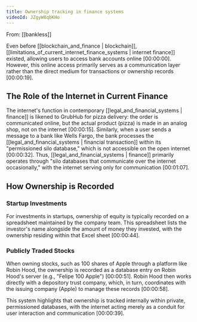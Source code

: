 ```yaml
---
title: Ownership tracking in finance systems
videoId: JZgyW8qbKHo
---
```


From: [[bankless]] <br/> 

Even before [[blockchain_and_finance | blockchain]], [[limitations_of_current_internet_finance_systems | internet finance]] existed, allowing users to access bank accounts online <a class="yt-timestamp" data-t="00:00:00">[00:00:00]</a>. However, this online access primarily serves as a communication layer rather than the direct medium for transactions or ownership records <a class="yt-timestamp" data-t="00:00:19">[00:00:19]</a>.

## The Role of the Internet in Current Finance

The internet's function in contemporary [[legal_and_financial_systems | finance]] is likened to GrubHub for pizza delivery: the order is communicated online, but the actual product (pizza) is made in an analog shop, not on the internet <a class="yt-timestamp" data-t="00:00:15">[00:00:15]</a>. Similarly, when a user sends a message to a bank like Wells Fargo, the bank processes the [[legal_and_financial_systems | financial transaction]] within its "permissioned silo database," which is not accessible on the open internet <a class="yt-timestamp" data-t="00:00:32">[00:00:32]</a>. Thus, [[legal_and_financial_systems | finance]] primarily operates through "silo databases that communicate over the internet occasionally," with the internet serving only for communication <a class="yt-timestamp" data-t="00:01:07">[00:01:07]</a>.

## How Ownership is Recorded

### Startup Investments
For investments in startups, ownership of equity is typically recorded on a spreadsheet maintained by the company team. This spreadsheet lists the investor's name alongside the amount of money they invested, with the ownership residing within that Excel sheet <a class="yt-timestamp" data-t="00:00:44">[00:00:44]</a>.

### Publicly Traded Stocks
When owning stocks, such as 100 shares of Apple through a platform like Robin Hood, the ownership is recorded as a database entry on Robin Hood's server (e.g., "Felipe 100 Apple") <a class="yt-timestamp" data-t="00:00:51">[00:00:51]</a>. Robin Hood then works directly with a depository trust company, which, in turn, coordinates with the issuing company (Apple) to manage these records <a class="yt-timestamp" data-t="00:00:58">[00:00:58]</a>.

This system highlights that ownership is tracked internally within private, permissioned databases, with the internet acting merely as a conduit for user interaction and communication <a class="yt-timestamp" data-t="00:00:39">[00:00:39]</a>.